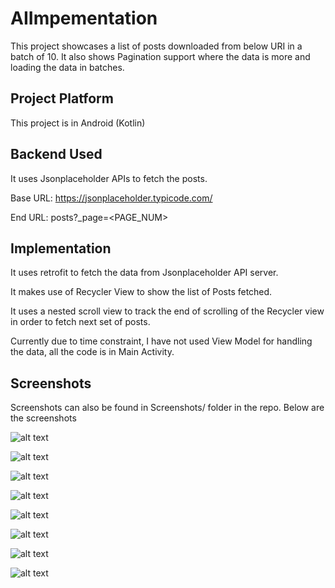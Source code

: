 # AIImpementation

This project showcases a list of posts downloaded from below URI in a batch of 10. It also shows Pagination support where the data is more and loading the data in batches.

## Project Platform

This project is in Android (Kotlin)

## Backend Used

It uses Jsonplaceholder APIs to fetch the posts.

Base URL: https://jsonplaceholder.typicode.com/

End URL: posts?_page=<PAGE_NUM>

## Implementation

It uses retrofit to fetch the data from Jsonplaceholder API server.

It makes use of Recycler View to show the list of Posts fetched.

It uses a nested scroll view to track the end of scrolling of the Recycler view in order to fetch next set of posts.

Currently due to time constraint, I have not used View Model for handling the data, all the code is in Main Activity.

## Screenshots

Screenshots can also be found in Screenshots/ folder in the repo. Below are the screenshots

![alt text](/Screenshots/Img1.jpeg)

![alt text](/Screenshots/Img2.jpeg)

![alt text](/Screenshots/Img3.jpeg)

![alt text](/Screenshots/Img4.jpeg)

![alt text](/Screenshots/Img5.jpeg)

![alt text](/Screenshots/Img6.jpeg)

![alt text](/Screenshots/Img7.jpeg)

![alt text](/Screenshots/Img8.jpeg)


